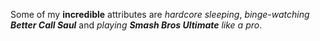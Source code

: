 Some of my **incredible** attributes are _hardcore sleeping_, _binge-watching __Better Call Saul___ and _playing __Smash Bros Ultimate__ like a pro_.
